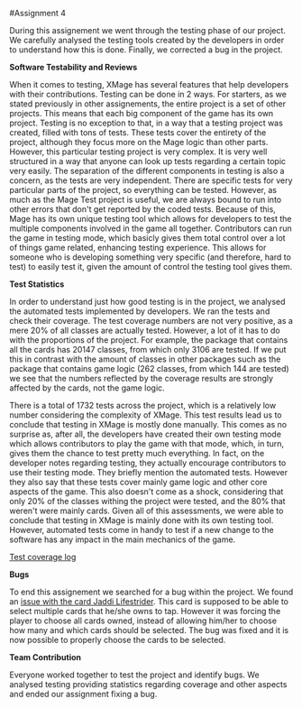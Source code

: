 #Assignment 4

During this assignement we went through the testing phase of our project. We carefully analysed the testing tools created
by the developers in order to understand how this is done. Finally, we corrected a bug in the project.

__Software Testability and Reviews__

When it comes to testing, XMage has several features that help developers with their contributions. Testing can be done in 2 ways. For starters, as we stated previously in other assignements, the entire project is a set of other projects. This means that each big component of the game has its own project. Testing is no exception to that, in a way that a testing project was created, filled with tons of tests. These tests cover the entirety of the project, although they focus more on the Mage logic than other parts. However, this particular testing project is very complex. It is very well structured in a way that anyone can look up tests regarding a certain topic very easily. The separation of the different components in testing is also a concern, as the tests are very independent. There are specific tests for very particular parts of the project, so everything can be tested. However, as much as the Mage Test project is useful, we are always bound to run into other errors that don't get reported by the coded tests. Because of this, Mage has its own unique testing tool which allows for developers to test the multiple components involved in the game all together. Contributors can run the game in testing mode, which basicly gives them total control over a lot of things game related, enhancing testing experience. This allows for someone who is developing something very specific (and therefore, hard to test) to easily test it, given the amount of control the testing tool gives them.

__Test Statistics__

In order to understand just how good testing is in the project, we analysed the automated tests implemented by developers. We ran the tests and check their coverage.
The test coverage numbers are not very positive, as a mere 20% of all classes are actually tested. However, a lot of it has to do with the proportions of the project. For example, the package that contains all the cards has 20147 classes, from which only 3106 are tested. If we put this in contrast with the amount of classes in other packages such as the package that contains game logic (262 classes, from which 144 are tested) we see that the numbers reflected by the coverage results are strongly affected by the cards, not the game logic.

There is a total of 1732 tests across the project, which is a relatively low number considering the complexity of XMage.
This test results lead us to conclude that testing in XMage is mostly done manually. This comes as no surprise as, after all, the developers have created their own testing mode which allows contributors to play the game with that mode, which, in turn, gives them the chance to test pretty much everything. In fact, on the developer notes regarding testing, they actually encourage contributors to use their testing mode. They briefly mention the automated tests. However they also say that these tests cover mainly game logic and other core aspects of the game. This also doesn't come as a shock, considering that only 20% of the classes withing the project were tested, and the 80% that weren't were mainly cards.
Given all of this assessments, we were able to conclude that testing in XMage is mainly done with its own testing tool. However, automated tests come in handy to test if a new change to the software has any impact in the main mechanics of the game.

[Test coverage log](http://htmlpreview.github.io/?https://github.com/PedroTav/mage/blob/master/ESOF-DOCS/CoverageReport/index.html)

__Bugs__

To end this assignement we searched for a bug within the project. We found an [issue with the card Jaddi Lifestrider](https://github.com/magefree/mage/issues/2469). This card is supposed to be able to select multiple cards that he/she owns to tap. However it was forcing the player to choose all cards owned, instead of allowing him/her to choose how many and which cards should be selected. The bug was fixed and it is now possible to properly choose the cards to be selected.

__Team Contribution__

Everyone worked together to test the project and identify bugs. We analysed testing providing statistics regarding coverage
and other aspects and ended our assignment fixing a bug.
